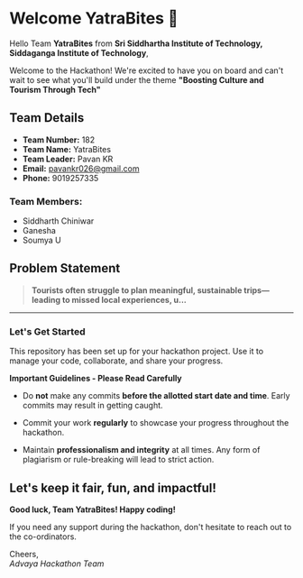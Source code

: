 # Welcome YatraBites 👋

Hello Team **YatraBites** from **Sri Siddhartha Institute of Technology, Siddaganga Institute of Technology**,

Welcome to the Hackathon! We're excited to have you on board and can't wait to see what you'll build under the theme **"Boosting Culture and Tourism Through Tech"** 

## Team Details

- **Team Number:** 182  
- **Team Name:** YatraBites
- **Team Leader:** Pavan KR  
- **Email:** pavankr026@gmail.com  
- **Phone:** 9019257335  

### Team Members:
- Siddharth Chiniwar 
- Ganesha 
- Soumya U 

## Problem Statement

> **Tourists often struggle to plan meaningful, sustainable trips—leading to missed local experiences, u...**

---

### Let's Get Started 

This repository has been set up for your hackathon project. Use it to manage your code, collaborate, and share your progress.

**Important Guidelines - Please Read Carefully**

- Do **not** make any commits **before the allotted start date and time**. Early commits may result in getting caught.
- Commit your work **regularly** to showcase your progress throughout the hackathon.

- Maintain **professionalism and integrity** at all times. Any form of plagiarism or rule-breaking will lead to strict action.

Let's keep it fair, fun, and impactful! 
---

**Good luck, Team YatraBites! Happy coding!**

If you need any support during the hackathon, don't hesitate to reach out to the co-ordinators.

Cheers,  
_Advaya Hackathon Team_
